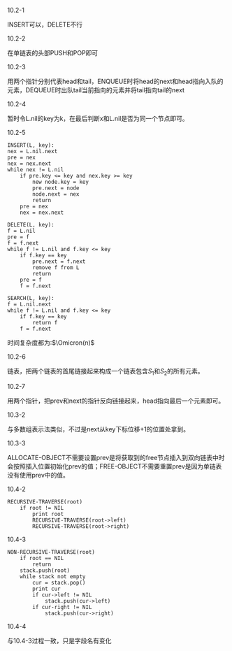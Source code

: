 10.2-1

INSERT可以，DELETE不行

10.2-2

在单链表的头部PUSH和POP即可

10.2-3

用两个指针分别代表head和tail，ENQUEUE时将head的next和head指向入队的元素，DEQUEUE时出队tail当前指向的元素并将tail指向tail的next

10.2-4

暂时令L.nil的key为k，在最后判断x和L.nil是否为同一个节点即可。

10.2-5

    INSERT(L, key):
    nex = L.nil.next
    pre = nex
    nex = nex.next
    while nex != L.nil
        if pre.key <= key and nex.key >= key
            new node.key = key
            pre.next = node
            node.next = nex
            return
        pre = nex
        nex = nex.next
    
    DELETE(L, key):
    f = L.nil
    pre = f
    f = f.next
    while f != L.nil and f.key <= key
        if f.key == key
            pre.next = f.next
            remove f from L
            return
        pre = f
        f = f.next

    SEARCH(L, key):
    f = L.nil.next
    while f != L.nil and f.key <= key
        if f.key == key
            return f
        f = f.next

时间复杂度都为:$\Omicron(n)$

10.2-6

链表，把两个链表的首尾链接起来构成一个链表包含$S_1$和$S_2$的所有元素。

10.2-7

用两个指针，把prev和next的指针反向链接起来，head指向最后一个元素即可。

10.3-2

与多数组表示法类似，不过是next从key下标位移+1的位置处拿到。

10.3-3

ALLOCATE-OBJECT不需要设置prev是将获取到的free节点插入到双向链表中时会按照插入位置初始化prev的值；FREE-OBJECT不需要重置prev是因为单链表没有使用prev中的值。

10.4-2

    RECURSIVE-TRAVERSE(root)
        if root != NIL
            print root
            RECURSIVE-TRAVERSE(root->left)
            RECURSIVE-TRAVERSE(root->right)

10.4-3

    NON-RECURSIVE-TRAVERSE(root)
        if root == NIL
            return
        stack.push(root)
        while stack not empty
            cur = stack.pop()
            print cur
            if cur->left != NIL
                stack.push(cur->left)
            if cur-right != NIL
                stack.push(cur->right)

10.4-4

与10.4-3过程一致，只是字段名有变化